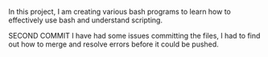 In this project, I am creating various bash programs to learn how to effectively use bash and understand scripting.


SECOND COMMIT
I have had some issues committing the files, I had to find out how to merge and resolve errors before it could be pushed.
